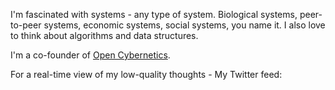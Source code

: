 I'm fascinated with systems - any type of system. Biological systems, peer-to-peer systems, economic systems, social systems, you name it. I also love to think about algorithms and data structures.
 
I'm a co-founder of [Open Cybernetics](opncbr.com).

For a real-time view of my low-quality thoughts - My Twitter feed:


